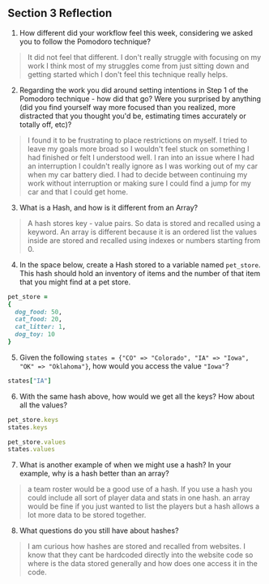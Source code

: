 ## Section 3 Reflection

1. How different did your workflow feel this week, considering we asked you to follow the Pomodoro technique?

> It did not feel that different.  I don't really struggle with focusing on my work I think most of my struggles come from just sitting down and getting started which I don't feel this technique really helps.

2. Regarding the work you did around setting intentions in Step 1 of the Pomodoro technique - how did that go? Were you surprised by anything (did you find yourself way more focused than you realized, more distracted that you thought you'd be, estimating times accurately or totally off, etc)?

> I found it to be frustrating to place restrictions on myself.  I tried to leave my goals more broad so I wouldn't feel stuck on something I had finished or felt I understood well.  I ran into an issue where I had an interruption I couldn't really ignore as I was working out of my car when my car battery died.  I had to decide between continuing my work without interruption or making sure I could find a jump for my car and that I could get home.

3. What is a Hash, and how is it different from an Array?

>A hash stores key - value pairs.  So data is stored and recalled using a keyword.  An array is different because it is an ordered list the values inside are stored and recalled using indexes or numbers starting from 0.  

4. In the space below, create a Hash stored to a variable named `pet_store`.  This hash should hold an inventory of items and the number of that item that you might find at a pet store.

```ruby
pet_store =
{
  dog_food: 50,
  cat_food: 20,
  cat_litter: 1,
  dog_toy: 10
}
```
5. Given the following `states = {"CO" => "Colorado", "IA" => "Iowa", "OK" => "Oklahoma"}`, how would you access the value `"Iowa"`?

```Ruby
states["IA"]
```

6. With the same hash above, how would we get all the keys?  How about all the values?

```Ruby
pet_store.keys
states.keys

pet_store.values
states.values
```

7. What is another example of when we might use a hash?  In your example, why is a hash better than an array?

>a team roster would be a good use of a hash.  If you use a hash you could include all sort of player data and stats in one hash.  an array would be fine if you just wanted to list the players but a hash allows a lot more data to be stored together.

8. What questions do you still have about hashes?

>I am curious how hashes are stored and recalled from websites.  I know that they cant be hardcoded directly into the website code so where is the data stored generally and how does one access it in the code.
